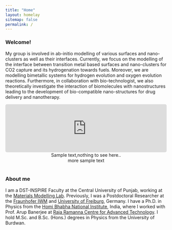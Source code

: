 ```yaml
---
title: "Home"
layout: homelay
sitemap: false
permalink: /
---
```


### Welcome!

My group is involved in ab-initio modelling of various surfaces and nano-clusters as well as their interfaces. Currently, we focus on the modelling of the interface between transition metal based surfaces and nano-clusters for CO2 capture and its hydrogenation towards fuels. Moreover, we are modelling bimetallic systems for hydrogen evolution and oxygen evolution reactions. Furthermore, in collaboration with bio-technologist, we also theoretically investigate the interaction of biomolecules with nanostructures leading to the development of bio-compatible nano-structures for drug delivery and nanotherapy.

<div class="container">
<div class="row">
<center>
<iframe src="https://player.vimeo.com/video/728795560?autoplay=1&loop=1&autopause=0&muted=1&quality=360p&background=1" width="100%" style="border-style:solid;border-radius:5px;" frameborder="0" allow="autoplay"></iframe>
Sample text,nothing to see here.. <br/>
more sample text
</center>
</div>
</div>
<br/>

### About me

I am a DST-INSPIRE Faculty at the Central University of Punjab, working at the <a href="http://mme-428.ga/" target="_blank">Materials Modelling Lab</a>.
Previously, I was a Postdoctoral Researcher at the <a href="https://www.iwm.fraunhofer.de/en.html" target="_blank">Fraunhofer IWM</a> and <a href="https://uni-freiburg.de/en/" target="_blank">University of Freiburg</a>, Germany.
I have a Ph.D. in Physics from the <a href="http://hnbi.ac.in" target="_blank">Homi Bhabha National Institute</a>, India, where I worked with Prof. Arup Banerjee at <a href="https://rrcat.gov.in" target="_blank">Raja Ramanna Centre for Advanced Technology</a>.
I hold M.Sc. and B.Sc. (Hons.) degrees in Physics from the University of Burdwan.
